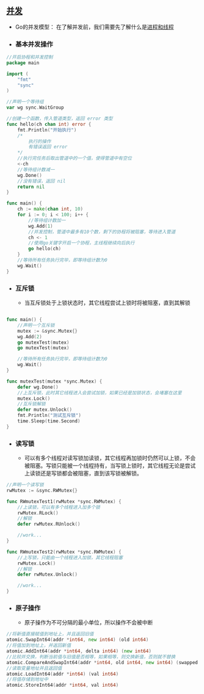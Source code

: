 ## [并发](并发.go)
- Go的并发模型：
在了解并发前，我们需要先了解什么是[进程和线程](../操作系统/进程与线程.md)
- ### 基本并发操作
```go
//开启协程和并发控制
package main

import (
	"fmt"
	"sync"
)

//声明一个等待组
var wg sync.WaitGroup

//创建一个函数，传入管道类型，返回 error 类型
func hello(ch chan int) error {
	fmt.Println("开始执行")
	/*
		执行的操作
		有错误返回 error
	*/
	//执行完任务后取出管道中的一个值，使得管道中有空位
	<-ch
	//等待组计数减一
	wg.Done()
	//没有错误，返回 nil
	return nil
}

func main() {
	ch := make(chan int, 10)
	for i := 0; i < 100; i++ {
		//等待组计数加一
		wg.Add(1)
		//并发控制，管道中最多有10个数，剩下的协程将被阻塞，等待进入管道
		ch <- 1
		//使用go关键字开启一个协程，主线程继续向后执行
		go hello(ch)
	}
	//等待所有任务执行完毕，即等待组计数为0
	wg.Wait()
}
```
- ### 互斥锁
  - 当互斥锁处于上锁状态时，其它线程尝试上锁时将被阻塞，直到其解锁
```go

func main() {
	//声明一个互斥锁
	mutex := &sync.Mutex{}
	wg.Add(2)
	go mutexTest(mutex)
	go mutexTest(mutex)

	//等待所有任务执行完毕，即等待组计数为0
	wg.Wait()
}

func mutexTest(mutex *sync.Mutex) {
	defer wg.Done()
	//上互斥锁，此时其它线程进入会尝试加锁，如果已经是加锁状态，会堵塞在这里
	mutex.Lock()
	//互斥锁解锁
	defer mutex.Unlock()
	fmt.Println("测试互斥锁")
	time.Sleep(time.Second)
}
```

- ### 读写锁
  - 可以有多个线程对读写锁加读锁，其它线程再加锁时仍然可以上锁，不会被阻塞。写锁只能被一个线程持有，当写锁上锁时，其它线程无论是尝试上读锁还是写锁都会被阻塞，直到该写锁被解锁。
```Go
//声明一个读写锁
rwMutex := &sync.RWMutex{}

func RWmutexTest1(rwMutex *sync.RWMutex) {
	//上读锁，可以有多个线程进入加多个锁
	rwMutex.RLock()
	//解锁
	defer rwMutex.RUnlock()

	//work...
}

func RWmutexTest2(rwMutex *sync.RWMutex) {
	//上写锁，只能由一个线程进入加锁，其它线程阻塞
	rwMutex.Lock()
	//解锁
	defer rwMutex.Unlock()

	//work...
}
```

- ### 原子操作
  - 原子操作为不可分隔的最小单位，所以操作不会被中断
```Go
//将新值直接赋值到地址上，并且返回旧值
atomic.SwapInt64(addr *int64, new int64) (old int64)
//将值加到地址上，并返回新值
atomic.AddInt64(addr *int64, delta int64) (new int64)
//比较并交换，判断当前值与旧值是否相等，如果相等，则交换新值，否则就不替换
atomic.CompareAndSwapInt64(addr *int64, old int64, new int64) (swapped bool)
//读取变量地址并且返回值
atomic.LoadInt64(addr *int64) (val int64)
//将值存储到地址中
atomic.StoreInt64(addr *int64, val int64)
```